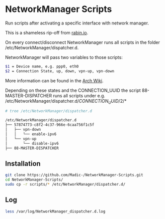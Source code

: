 # NetworkManager Scripts

Run scripts after activating a specific interface with network manager.

This is a shameless rip-off from [rabin.io](https://blog.rabin.io/linux/networkmanager-using-dispatcher-d-to-run-scripts-based-on-network-connectivity).

On every connect/disconnect NetworkManager runs all scripts in the folder /etc/NetworkManager/dispatcher.d.

NetworkManager will pass two variables to those scripts:

```bash
$1 = Device name, e.g. ppp0, eth0
$2 = Connection State, up, down, vpn-up, vpn-down
```

More information can be found in the [Arch Wiki](https://wiki.archlinux.org/index.php/NetworkManager#Network_services_with_NetworkManager_dispatcher).

Depending on these states and the CONNECTION_UUID the script 88-MASTER-DISPATCHER runs all scripts under e.g. /etc/NetworkManager/dispatcher.d/$CONNECTION_UUID/$2/*

```bash
# tree /etc/NetworkManager/dispatcher.d

/etc/NetworkManager/dispatcher.d
├── 57874773-c8f2-4c37-966e-6caa756f1c5f
│   ├── vpn-down
│   │   └── enable-ipv6
│   └── vpn-up
│       └── disable-ipv6
├── 88-MASTER-DISPATCHER
```

## Installation

```bash
git clone https://github.com/Madic-/NetworkManager-Scripts.git
cd NetworkManager-Scripts/
sudo cp -r scripts/* /etc/NetworkManager/dispatcher.d/
```

## Log

```bash
less /var/log/NetworkManager_dispatcher.d.log
```
